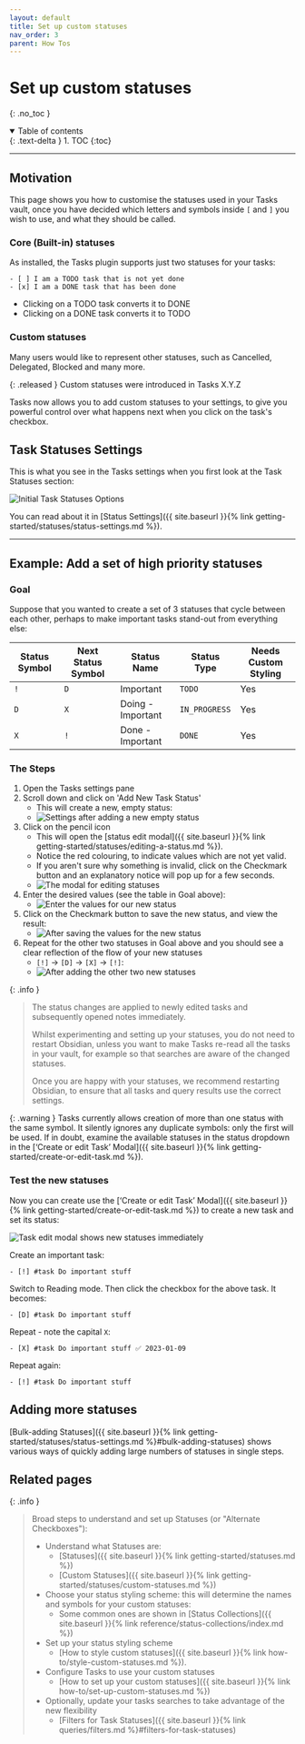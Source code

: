 ```yaml
---
layout: default
title: Set up custom statuses
nav_order: 3
parent: How Tos
---
```


# Set up custom statuses
{: .no_toc }

<details open markdown="block">
  <summary>
    Table of contents
  </summary>
  {: .text-delta }
1. TOC
{:toc}
</details>

---

## Motivation

This page shows you how to customise the statuses used in your Tasks vault, once you have decided which letters and symbols inside `[` and `]` you wish to use, and what they should be called.

### Core (Built-in) statuses

As installed, the Tasks plugin supports just two statuses for your tasks:

```text
- [ ] I am a TODO task that is not yet done
- [x] I am a DONE task that has been done
```

- Clicking on a TODO task converts it to DONE
- Clicking on a DONE task converts it to TODO

### Custom statuses

Many users would like to represent other statuses, such as Cancelled, Delegated, Blocked and many more.

{: .released }
Custom statuses were introduced in Tasks X.Y.Z

Tasks now allows you to add custom statuses to your settings, to give you powerful control over what happens next when you click on the task's checkbox.

## Task Statuses Settings

This is what you see in the Tasks settings when you first look at the Task Statuses section:

![Initial Task Statuses Options](../images/settings-statuses-initial.png)

You can read about it in [Status Settings]({{ site.baseurl }}{% link getting-started/statuses/status-settings.md %}).

---

## Example: Add a set of high priority statuses

### Goal

Suppose that you wanted to create a set of 3 statuses that cycle between each other, perhaps to make important tasks stand-out from everything else:

<!-- placeholder to force blank line before included text --> <!-- include: DocsSamplesForStatuses.test.DefaultStatuses_important-cycle.approved.md -->

| Status Symbol | Next Status Symbol | Status Name | Status Type | Needs Custom Styling |
| ----- | ----- | ----- | ----- | ----- |
| `!` | `D` | Important | `TODO` | Yes |
| `D` | `X` | Doing - Important | `IN_PROGRESS` | Yes |
| `X` | `!` | Done - Important | `DONE` | Yes |

<!-- placeholder to force blank line after included text --> <!-- endInclude -->

### The Steps

1. Open the Tasks settings pane
1. Scroll down and click on 'Add New Task Status'
    - This will create a new, empty status:
    - ![Settings after adding a new empty status](../images/settings-custom-statuses-added-1.png)
1. Click on the pencil icon
    - This will open the [status edit modal]({{ site.baseurl }}{% link getting-started/statuses/editing-a-status.md %}).
    - Notice the red colouring, to indicate values which are not yet valid.
    - If you aren't sure why something is invalid, click on the Checkmark button and an explanatory notice will pop up for a few seconds.
    - ![The modal for editing statuses](../images/settings-custom-statuses-dialog-1.png)
1. Enter the desired values (see the table in Goal above):
    - ![Enter the values for our new status](../images/settings-custom-statuses-dialog-2.png)
1. Click on the Checkmark button to save the new status, and view the result:
    - ![After saving the values for the new status](../images/settings-custom-statuses-added.png)
1. Repeat for the other two statuses in Goal above and you should see a clear reflection of the flow of your new statuses
    - `[!]` -> `[D]` -> `[X]` -> `[!]`:
    - ![After adding the other two new statuses](../images/settings-custom-statuses-important-loop-added.png)

{: .info }
> The status changes are applied to newly edited tasks and subsequently opened notes immediately.
>
> Whilst experimenting and setting up your statuses, you do not need to restart Obsidian, unless you want to make Tasks re-read all the tasks in your vault, for example so that searches are aware of the changed statuses.
>
> Once you are happy with your statuses, we recommend restarting Obsidian, to ensure that all tasks and query results use the correct settings.

{: .warning }
Tasks currently allows creation of more than one status with the same symbol. It silently ignores any duplicate symbols: only the first will be used. If in doubt, examine the available statuses in the status dropdown in the [‘Create or edit Task’ Modal]({{ site.baseurl }}{% link getting-started/create-or-edit-task.md %}).

### Test the new statuses

Now you can create use the [‘Create or edit Task’ Modal]({{ site.baseurl }}{% link getting-started/create-or-edit-task.md %}) to create a new task and set its status:

![Task edit modal shows new statuses immediately](../images/modal-showing-new-statuses.png)

Create an important task:

```text
- [!] #task Do important stuff
```

Switch to Reading mode.
Then click the checkbox for the above task.
It becomes:

```text
- [D] #task Do important stuff
```

Repeat - note the capital `X`:

```text
- [X] #task Do important stuff ✅ 2023-01-09
```

Repeat again:

```text
- [!] #task Do important stuff
```

## Adding more statuses

[Bulk-adding Statuses]({{ site.baseurl }}{% link getting-started/statuses/status-settings.md %}#bulk-adding-statuses) shows various ways of quickly adding large numbers of statuses in single steps.

## Related pages

<!-- force a blank line --> <!-- include: snippet-statuses-overview.md -->

{: .info }
> Broad steps to understand and set up Statuses (or "Alternate Checkboxes"):
>
> - Understand what Statuses are:
>   - [Statuses]({{ site.baseurl }}{% link getting-started/statuses.md %})
>   - [Custom Statuses]({{ site.baseurl }}{% link getting-started/statuses/custom-statuses.md %})
> - Choose your status styling scheme: this will determine the names and symbols for your custom statuses:
>   - Some common ones are shown in [Status Collections]({{ site.baseurl }}{% link reference/status-collections/index.md %})
> - Set up your status styling scheme
>   - [How to style custom statuses]({{ site.baseurl }}{% link how-to/style-custom-statuses.md %}).
> - Configure Tasks to use your custom statuses
>   - [How to set up your custom statuses]({{ site.baseurl }}{% link how-to/set-up-custom-statuses.md %})
> - Optionally, update your tasks searches to take advantage of the new flexibility
>   - [Filters for Task Statuses]({{ site.baseurl }}{% link queries/filters.md %}#filters-for-task-statuses)

<!-- force a blank line --> <!-- endInclude -->
